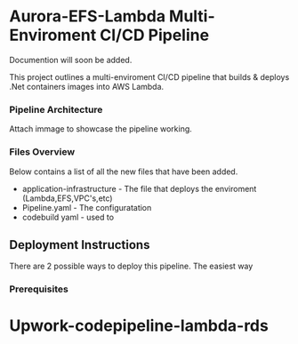 # Aurora-EFS-Lambda Multi-Enviroment CI/CD Pipeline
Documention will soon be added. 

This project outlines a multi-enviroment CI/CD pipeline that builds & deploys .Net containers images into AWS Lambda.

### Pipeline Architecture 
Attach immage to showcase the pipeline working. 

### Files Overview

Below contains a list of all the new files that have been added. 
- application-infrastructure - The file that deploys the enviroment (Lambda,EFS,VPC's,etc) 
- Pipeline.yaml - The configuratation 
- codebuild yaml - used to 

## Deployment Instructions 

There are 2 possible ways to deploy this pipeline. The easiest way 

### Prerequisites



# Upwork-codepipeline-lambda-rds

